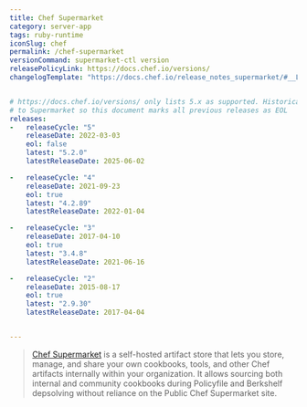 ```yaml
---
title: Chef Supermarket
category: server-app
tags: ruby-runtime
iconSlug: chef
permalink: /chef-supermarket
versionCommand: supermarket-ctl version
releasePolicyLink: https://docs.chef.io/versions/
changelogTemplate: "https://docs.chef.io/release_notes_supermarket/#__LATEST__"


# https://docs.chef.io/versions/ only lists 5.x as supported. Historically Chef has had a roll-forward approach
# to Supermarket so this document marks all previous releases as EOL
releases:
-   releaseCycle: "5"
    releaseDate: 2022-03-03
    eol: false
    latest: "5.2.0"
    latestReleaseDate: 2025-06-02

-   releaseCycle: "4"
    releaseDate: 2021-09-23
    eol: true
    latest: "4.2.89"
    latestReleaseDate: 2022-01-04

-   releaseCycle: "3"
    releaseDate: 2017-04-10
    eol: true
    latest: "3.4.8"
    latestReleaseDate: 2021-06-16

-   releaseCycle: "2"
    releaseDate: 2015-08-17
    eol: true
    latest: "2.9.30"
    latestReleaseDate: 2017-04-04


---
```


> [Chef Supermarket](https://docs.chef.io/supermarket/) is a self-hosted artifact store that lets you store,
> manage, and share your own cookbooks, tools, and other Chef artifacts internally within your organization.
> It allows sourcing both internal and community cookbooks during Policyfile and Berkshelf depsolving without
> reliance on the Public Chef Supermarket site.
